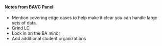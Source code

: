 #### Notes from BAVC Panel
* Mention covering edge cases to help make it clear you can handle large sets of data.
* Grind LC
* Lock in on the BA minor
* Add additional student organizations